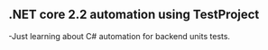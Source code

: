 ## .NET core 2.2 automation using TestProject

-Just learning about C# automation for backend units tests.
